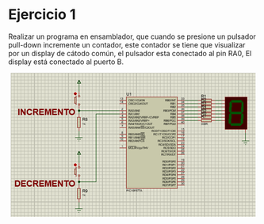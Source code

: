 <h1>Ejercicio 1</h1>
<p>Realizar un programa en ensamblador, que cuando se presione un pulsador pull-down incremente un contador, este contador se tiene que visualizar por un display de cátodo común, 
  el pulsador esta conectado al pin RA0, 
  El display está conectado al puerto B.</p>
  <p align=center>
     <img src ="https://raw.githubusercontent.com/Rotronica/Contador-PIC-16F877A-asm/refs/heads/master/Circuto.png"/>
  </p>
